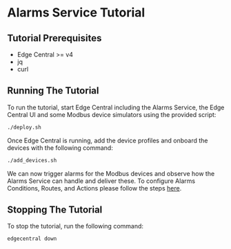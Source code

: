 # Alarms Service Tutorial

## Tutorial Prerequisites

- Edge Central >= v4
- jq
- curl

## Running The Tutorial

To run the tutorial, start Edge Central including the Alarms Service, the Edge Central UI and some Modbus device simulators using the provided script:
```bash
./deploy.sh
```

Once Edge Central is running, add the device profiles and onboard the devices with the following command:

```bash
./add_devices.sh
```

We can now trigger alarms for the Modbus devices and observe how the Alarms Service can handle and deliver these. To configure Alarms Conditions, Routes, and Actions please follow the steps [here](./docs/contents.md).

## Stopping The Tutorial

To stop the tutorial, run the following command:

```bash
edgecentral down
```
